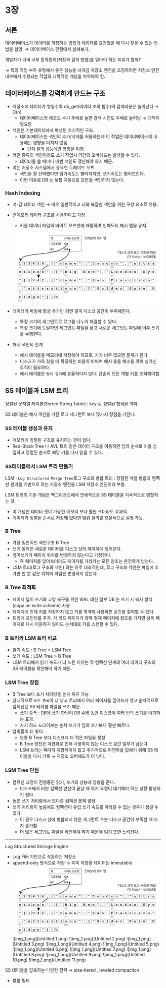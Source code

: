# 3장

## 서론

데이터베이스가 데이터를 저장하는 방법과 데이터를 요청했을 때 다시 찾을 수 있는 방법을 설명. ⇒ 데이터베이스 관점에서 살펴보기.

개발자가 디비 내부 동작원리(저장과 검색 방법)를 알아야 하는 이유가 뭘까?

→ 특정 작업 부하 유형에서 좋은 성능을 내게끔 저장소 엔진을 조정하려면 저장소 엔진 내부에서 수행되는 작업의 대략적인 개념을 파악해야 함. 

## 데이터베이스를 강력하게 만드는 구조

- 저장소에 데이터가 쌓일수록 db_get(데이터 조회 함수)의 검색비용은 늘어난다 → O(n)
    - 데이터베이스의 레코드 수가 두배로 늘면 검색 시간도 두배로 늘어남 → 대책이 필요함
- 색인은 기본데이터에서 파생된 추가적인 구조.
    - 데이터베이스는 색인의 추가/삭제를 허용하는데 이 작업은 데이터베이스의 내용에는 영향을 미치지 않음.
        - 단지 질의 성능에만 영향을 미침
- 어떤 종류의 색인이라도 쓰기 작업시 약간의 오버헤드는 발생할 수 있다.
    - 데이터를 쓸 때마다 매번 색인도 갱신해야 하기 때문.
- 이는 저장소 시스템에서 중요한 트레이드 오프.
    - 색인을 잘 선택했다면 읽기속도는 빨라지지만, 쓰기속도는 떨어뜨린다.
    - 이런 이유로 DB 는 보통 자동으로 모든걸 색인하지 않는다.

### Hash Indexing

- 키-값 데이터 색인 → 매우 일반적이고 더욱 복잡한 색인을 위한 구성 요소로 유용.
- 인메모리 데이터 구조를 사용한다고 가정
    - 키를 데이터 파일의 바이트 오프셋에 매핑하여 인메모리 해시 맵을 유지.
    
    ![Untitled](Untitled.png)
    
- 데이터가 파일에 항상 추가만 되면 결국 디스크 공간이 부족해진다.
    - 특정 크기의 세그먼트로 로그를 나누어 해결할 수 있다.
    - 특정 크기에 도달하면 세그먼트 파일을 닫고 새로운 세그먼트 파일에 이후 쓰기를 수행한다.
- 해시 색인의 한계
    - 해시 테이블을 메모리에 저장해야 하므로, 키가 너무 많으면 문제가 된다.
    - 디스크가 가득 찼을 때 확장하는 비용이 비싸며 해시 충돌 해소를 위해 성가신 로직이 필요하다.
    - 해시 테이블은 `범위 질의`에 효율적이지 않다. 단순히 모든 개별 키를 조회해야함.

## SS 테이블과 LSM 트리

정렬된 문자열 테이블(Sorted String Table) : key 로 정렬된 형식을 의미

SS 테이블은 해시 색인을 가진 로그 세그먼트 보다 몇가지 장점을 가진다.

### SS 테이블 생성과 유지

- 메모리에 정렬된 구조를 유지하는 편이 쉽다.
- Red-Black Tree 나 AVL 트리 같은 데이터 구조를 이용하면 임의 순서로 키를 삽입하고 정렬된 순서로 해당 키를 다시 읽을 수 있다.

### SS테이블에서 LSM 트리 만들기

LSM : `Log Structured Merge Tree`로그 구조화 병합 트리 : 정렬된 파일 병합과 컴팩션 원리를 기반으로 하는 저장소 엔진을 LSM 저장소 엔진이라 부름.

LSM 트리의 기본 개념은 백그라운드에서 연쇄적으로 SS 테이블을 지속적으로 병합하는 것.

- 이 개념은 데이터 셋이 가능한 메모리 보다 훨씬 크더라도 효과적.
- 데이터가 정렬된 순서로 저장돼 있다면 범위 질의를 효율적으로 실행 가능.

### B Tree

- 가장 일반적인 색인구조 B Tree
- 쓰기 동작은 새로운 데이터를 디스크 상의 페이지에 덮어쓴다.
- 덮어쓰기가 페이지 위치를 변경하지 않는다고 가정한다.
    - 즉 페이지를 덮어쓰더라도 페이지를 가리키는 모든 참조는 온전하게 남는다.
- LSM 트리(로그 구조화 색인) 와는 아주 대조적인데, 로그 구조화 색인은 파일에 추가만 할 뿐 같은 위치의 파일은 변경하지 않는다.

### B Tree 최적화

- 페이지 덮어 쓰기와 고장 복구를 위한 WAL 대신 일부 DB 는 쓰기 시 복사 방식(copy on write scheme) 사용
- 페이지에 전체 키를 저장하지 않고 키를 축약해 사용하면 공간을 절약할 수 있다.
- 트리에 포인터를 추가. 각 리프 페이지가 양쪽 형제 페이지에 참조를 가지면 상위 페이지로 다시 이동하지 않아도 순서대로 키를 스캔할 수 있다.

### B 트리와 LSM 트리 비교

- 읽기 속도 : B Tree > LSM Tree
- 쓰기 속도 : LSM Tree > B Tree
- LSM 트리에서 읽기 속도가 더 느린 이유는 각 컴팩션 단계의 여러 데이터 구조와 SS 테이블을 확인해야 하기 때문.

### LSM Tree 장점

- B Tree 보다 쓰기 처리량을 높게 유지 가능
- 상대적으로 `쓰기 증폭`이 더 낮고 트리에서 여러 페이지를 덮어쓰지 않고 순차적으로 컴팩션된 SS 테이블 파일을 쓰기 때문.
    - 쓰기 증폭 : DB에 쓰기 한번이 DB 수명 동안 디스크에 여러 번의 쓰기를 야기하는 효과.
    - 자기 하드 드라이브는 순차 쓰기가 임의 쓰기보다 훨씬 빠르다.
- 압축률이 더 좋다.
    - 보통 B Tree 보다 디스크에 더 적은 파일을 생성
    - B Tree 엔진은 파편화로 인해 사용하지 않는 디스크 공간 일부가 남는다.
    - LSM 트리는 페이지 지향적이지 않고 주기적으로 파편화를 없애기 위해 SS 테이블을 다시 기록 → 저장소 오버헤드가 더 낮다.

### LSM Tree 단점

- 컴팩션 과정이 진행중인 읽기, 쓰기의 성능에 영향을 준다.
    - 디스크에서 비싼 컴팩션 연산이 끝날 때 까지 요청이 대기해야 하는 상황 발생하기 쉽다.
- 높은 쓰기 처리량에서 또다른 컴팩션 문제 발생
- 쓰기 처리량이 높음에도 컴팩션이 유입 쓰기 속도를 따라갈 수 없는 경우가 생길 수 있다.
    - 이 경우 디스크 상에 병합되지 않은 세그먼트 수는 디스크 공간이 부족할 때 까지 증가함.
    - 더 많은 세그먼트 파일을 확인해야 하기 때문에 읽기 또한 느려진다.

---

Log Structured Storage Engine

- Log File 기반으로 작동하는 저장소
- append-only 방식으로 저장 → 이미 저장된 데이터는 immutable
![img.png](Untitled.png)
![img_1.png](Untitled 1.png)
![img_1.png](Untitled 2.png)
![img_1.png](Untitled 3.png)
![img_1.png](Untitled 4.png)
![img_1.png](Untitled 5.png)
![img_1.png](Untitled 6.png)
![img_1.png](Untitled 7.png)
![img_1.png](Untitled 8.png)
![img_1.png](Untitled 9.png)
![img_1.png](Untitled 10.png)
![img_1.png](Untitled 11.png)

SS 테이블을 압축하는 다양한 전략 → size-tiered , leveled compaction

- 블룸 필터
